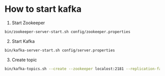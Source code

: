 # How to start kafka

1. Start Zookeeper
```bash
bin/zookeeper-server-start.sh config/zookeeper.properties
```

2. Start Kafka
```bash
bin/kafka-server-start.sh config/server.properties
```


3. Create topic
```bash
bin/kafka-topics.sh --create --zookeeper localost:2181 --replication-factor 1 --partitions 1 --topic streaming-demo
```